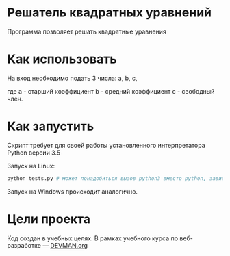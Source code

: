 # Решатель квадратных уравнений

Программа позволяет решать квадратные уравнения

# Как использовать

На вход необходимо подать 3 числа: a, b, c,

где 
    а - старший коэффициент
    b - средний коэффициент
    с - свободный член.

# Как запустить

Скрипт требует для своей работы установленного интерпретатора Python версии 3.5

Запуск на Linux:

```bash
python tests.py # может понадобиться вызов python3 вместо python, зависит от настроек операционной системы
```

Запуск на Windows происходит аналогично.

# Цели проекта

Код создан в учебных целях. В рамках учебного курса по веб-разработке ― [DEVMAN.org](https://devman.org)
